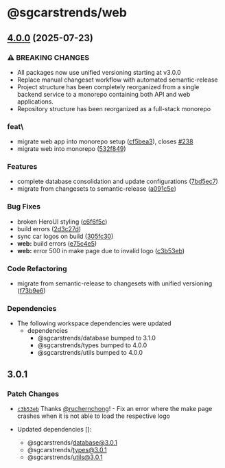 # @sgcarstrends/web

## [4.0.0](https://github.com/sgcarstrends/sgcarstrends/compare/web-v3.0.1...web-v4.0.0) (2025-07-23)


### ⚠ BREAKING CHANGES

* All packages now use unified versioning starting at v3.0.0
* Replace manual changeset workflow with automated semantic-release
* Project structure has been completely reorganized from a single backend service to a monorepo containing both API and web applications.
* Repository structure has been reorganized as a full-stack monorepo

### feat\

* migrate web app into monorepo setup ([cf5bea3](https://github.com/sgcarstrends/sgcarstrends/commit/cf5bea33a045e0cac8bf66571dfe7c09d7d419d3)), closes [#238](https://github.com/sgcarstrends/sgcarstrends/issues/238)
* migrate web into monorepo ([532f849](https://github.com/sgcarstrends/sgcarstrends/commit/532f84978126f4eaf3e0d66333e5a1240a053e5e))


### Features

* complete database consolidation and update configurations ([7bd5ec7](https://github.com/sgcarstrends/sgcarstrends/commit/7bd5ec7dc7d8c070698373d435f59e54d85be07b))
* migrate from changesets to semantic-release ([a091c5e](https://github.com/sgcarstrends/sgcarstrends/commit/a091c5e55d28bcda8d50ec2d30b357c62fcb6894))


### Bug Fixes

* broken HeroUI styling ([c6f6f5c](https://github.com/sgcarstrends/sgcarstrends/commit/c6f6f5c6056d177fb66f8469518709ac22c1a7e1))
* build errors ([2d3c27d](https://github.com/sgcarstrends/sgcarstrends/commit/2d3c27d4fb8fbc3f6b5e8c0735ce1c444bc64119))
* sync car logos on build ([305fc30](https://github.com/sgcarstrends/sgcarstrends/commit/305fc30937efcc38842e8fa8970a78ca901be2ed))
* **web:** build errors ([e75c4e5](https://github.com/sgcarstrends/sgcarstrends/commit/e75c4e57d5c2d28eef7b72fda6588015fc7a96de))
* **web:** error 500 in make page due to invalid logo ([c3b53eb](https://github.com/sgcarstrends/sgcarstrends/commit/c3b53ebcdacddca421af6cbb8bd2c87263f50730))


### Code Refactoring

* migrate from semantic-release to changesets with unified versioning ([f73b9e6](https://github.com/sgcarstrends/sgcarstrends/commit/f73b9e6683e16cf0debf492a4d70ac8d1629c619))


### Dependencies

* The following workspace dependencies were updated
  * dependencies
    * @sgcarstrends/database bumped to 3.1.0
    * @sgcarstrends/types bumped to 4.0.0
    * @sgcarstrends/utils bumped to 4.0.0

## 3.0.1

### Patch Changes

- [`c3b53eb`](https://github.com/sgcarstrends/sgcarstrends/commit/c3b53ebcdacddca421af6cbb8bd2c87263f50730) Thanks [@ruchernchong](https://github.com/ruchernchong)! - Fix an error where the make page crashes when it is not able to load the respective logo

- Updated dependencies []:
  - @sgcarstrends/database@3.0.1
  - @sgcarstrends/types@3.0.1
  - @sgcarstrends/utils@3.0.1

